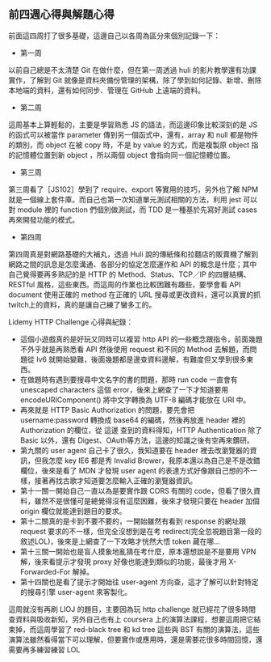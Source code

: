 ## 前四週心得與解題心得
前面這四周打了很多基礎，這邊自己以各周為區分來個別記錄一下：
* 第一周
 
以前自己總是不太清楚 Git 在做什麼，但在第一周透過 huli 的影片教學還有功課實作，了解到 Git 就像是資料夾備份管理的架構，除了學到如何記錄、新增、刪除本地端的資料，還有如何同步、管理在 GitHub 上遠端的資料。

* 第二周

這周基本上算輕鬆的，主要是學習熟悉 JS 的語法，而這邊印象比較深刻的是 JS 的函式可以被當作 parameter 傳到另一個函式中，還有，array 和 null 都是物件的類別，而 object 在被 copy 時，不是 by value 的方式，而是複製原 object 指的記憶體位置到新 object
，所以兩個 object 會指向同一個記憶體位置。

* 第三周

第三周看了［JS102］學到了 require、export 等實用的技巧，另外也了解 NPM 就是一個線上套件庫。而自己也第一次知道單元測試相關的方法，利用 jest 可以對 module 裡的 function 們個別做測試，而 TDD 是一種基於先寫好測試 cases 再來開發功能的模式。

* 第四周

第四周真是對網路基礎的大補丸，透過 Huli 說的傳紙條和拉麵店的販賣機了解到網路之間的訊息是怎麼溝通、各部分的協定怎麼運作和 API 的概念是什麼；其中自己覺得要再多熟記的是 HTTP 的 Method、Status、TCP／IP 的四層結構、RESTful 風格，這些東西。而這周的作業也比較困難有趣些，要學會看 API document 使用正確的 method 在正確的 URL 搜尋或更改資料，還可以真實的抓 twitch上的資料，真的是讓自己練了蠻多工的。


Lidemy HTTP Challenge 心得與紀錄：

   *   這個小遊戲真的是好玩又同時可以複習 http API 的一些概念跟指令，前面幾題不外乎就是再熟悉看 API 然後使用 request 和不同的 Method 去解題，而問題從 lv6 就開始變難，後面幾題都是邊查資料邊解，有難度但又學到很多東西。
   *   在做題時有遇到要搜尋中文名字的書的問題，那時 run code 一直會有 unescaped characters 這個 error，後來上網查了一下才知道要用 encodeURIComponent() 將中文字轉換為 UTF-8 編碼才能放在 URI 中。
   *   再來就是 HTTP Basic Authorization 的問題，要先會把 username:password 轉換成 base64 的編碼，然後再放進 header 裡的 Authorization 的欄位，從 這邊 查到的資料得知，HTTP Authentication 除了 Basic 以外，還有 Digest、OAuth等方法，這邊的知識之後有空再來鑽研。
   *   第九關的 user agent 自己卡了很久，我知道要在 header 裡去改瀏覽器的資訊，但我怎麼 key IE6 都是秀 Invalid Brower，我原本還以為自己是不是改錯欄位，後來是看了 MDN 才發現 user agent 的表達方式好像跟自己想的不一樣，接著再找古歌才知道要怎麼輸入正確的瀏覽器資訊。
   *   第十一關一開始自己一直以為是要實作跟 CORS 有關的 code，但看了很久資料，雖然不是很懂可是總覺得沒有這麼困難，後來才發現只要在 header 加個 origin 欄位就能達到題目的要求。
   *   第十二關真的是卡到不要不要的，一開始雖然有看到 response 的網址跟 request 要求的不一樣，但完全沒想到是在考 redirect(完全忽視題目第一段的敘述LOL)，後來是上網查了一下攻略才恍然大悟 token 藏在哪…
   *   第十三關一開始也是盲人摸象地亂猜在考什麼，原本還想說是不是要用 VPN 解，後來看提示才發現 proxy 好像也能達到類似的功能，最後才用 X-Forwarded-For 解掉。
   *   第十四關也是看了提示才開始往 user-agent 方向查，這才了解可以針對特定的搜尋引擎 user-agent 來客製化。

這周就沒有再刷 LIOJ 的題目，主要因為玩 http challenge 就已經花了很多時間查資料與吸收新知，另外自己也有上 coursera 上的演算法課程，想要這周把它結束掉，而這周學習了 red-black tree 和 kd tree 這些與 BST 有關的演算法，這些演算法雖然看得當下可以理解，但要實作或應用時，還是需要花很多時間回憶，還需要再多練習練習 LOL
